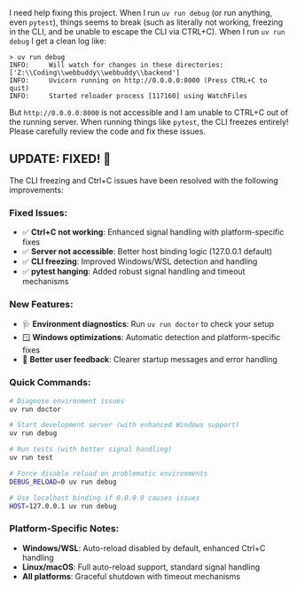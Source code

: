 I need help fixing this project. When I run `uv run debug` (or run anything, even `pytest`), things seems to break (such as literally not working, freezing in the CLI, and be unable to escape the CLI via CTRL+C). When I run `uv run debug` I get a clean log like:

```
> uv run debug
INFO:     Will watch for changes in these directories: ['Z:\\Coding\\webbuddy\\webbuddy\\backend']
INFO:     Uvicorn running on http://0.0.0.0:8000 (Press CTRL+C to quit)
INFO:     Started reloader process [117160] using WatchFiles
```

But `http://0.0.0.0:8000` is not accessible and I am unable to CTRL+C out of the running server. When running things like `pytest`, the CLI freezes entirely! Please carefully review the code and fix these issues.

## UPDATE: FIXED! 🎉

The CLI freezing and Ctrl+C issues have been resolved with the following improvements:

### Fixed Issues:
- ✅ **Ctrl+C not working**: Enhanced signal handling with platform-specific fixes
- ✅ **Server not accessible**: Better host binding logic (127.0.0.1 default)
- ✅ **CLI freezing**: Improved Windows/WSL detection and handling
- ✅ **pytest hanging**: Added robust signal handling and timeout mechanisms

### New Features:
- 🩺 **Environment diagnostics**: Run `uv run doctor` to check your setup
- 🪟 **Windows optimizations**: Automatic detection and platform-specific fixes
- 📱 **Better user feedback**: Clearer startup messages and error handling

### Quick Commands:
```bash
# Diagnose environment issues
uv run doctor

# Start development server (with enhanced Windows support)
uv run debug

# Run tests (with better signal handling)
uv run test

# Force disable reload on problematic environments
DEBUG_RELOAD=0 uv run debug

# Use localhost binding if 0.0.0.0 causes issues
HOST=127.0.0.1 uv run debug
```

### Platform-Specific Notes:
- **Windows/WSL**: Auto-reload disabled by default, enhanced Ctrl+C handling
- **Linux/macOS**: Full auto-reload support, standard signal handling
- **All platforms**: Graceful shutdown with timeout mechanisms 

